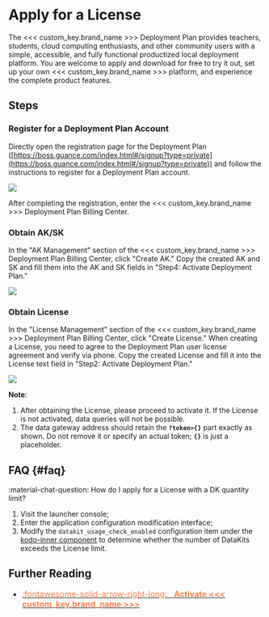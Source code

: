 # Apply for a License

The <<< custom_key.brand_name >>> Deployment Plan provides teachers, students, cloud computing enthusiasts, and other community users with a simple, accessible, and fully functional productized local deployment platform. You are welcome to apply and download for free to try it out, set up your own <<< custom_key.brand_name >>> platform, and experience the complete product features.

## Steps

### Register for a Deployment Plan Account

Directly open the registration page for the Deployment Plan ([https://boss.guance.com/index.html#/signup?type=private](https://boss.guance.com/index.html#/signup?type=private)) and follow the instructions to register for a Deployment Plan account.

![](img/6.deployment_3.png)

After completing the registration, enter the <<< custom_key.brand_name >>> Deployment Plan Billing Center.

### Obtain AK/SK

In the "AK Management" section of the <<< custom_key.brand_name >>> Deployment Plan Billing Center, click "Create AK." Copy the created AK and SK and fill them into the AK and SK fields in "Step4: Activate Deployment Plan."

![](img/6.deployment_5.png)

### Obtain License

In the "License Management" section of the <<< custom_key.brand_name >>> Deployment Plan Billing Center, click "Create License." When creating a License, you need to agree to the Deployment Plan user license agreement and verify via phone. Copy the created License and fill it into the License text field in "Step2: Activate Deployment Plan."

![](img/6.deployment_6.png)

**Note**:

1. After obtaining the License, please proceed to activate it. If the License is not activated, data queries will not be possible.
2. The data gateway address should retain the **`?token={}`** part exactly as shown. Do not remove it or specify an actual token; **`{}`** is just a placeholder.

## FAQ {#faq}

:material-chat-question: How do I apply for a License with a DK quantity limit?

1. Visit the launcher console;
2. Enter the application configuration modification interface;
3. Modify the `datakit_usage_check_enabled` configuration item under the [kodo-inner component](./application-configuration-guide.md#kodo-inner) to determine whether the number of DataKits exceeds the License limit.

## Further Reading

<font size=3>

<div class="grid cards" markdown>

- [<font color="coral"> :fontawesome-solid-arrow-right-long: &nbsp; **Activate <<< custom_key.brand_name >>>**</font>](./activate.md)

</div>

</font>